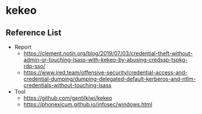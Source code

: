 # kekeo

## Reference List 
- Report
  - https://clement.notin.org/blog/2019/07/03/credential-theft-without-admin-or-touching-lsass-with-kekeo-by-abusing-credssp-tspkg-rdp-sso/
  - https://www.ired.team/offensive-security/credential-access-and-credential-dumping/dumping-delegated-default-kerberos-and-ntlm-credentials-without-touching-lsass
- Tool
  - https://github.com/gentilkiwi/kekeo
  - https://phonexicum.github.io/infosec/windows.html